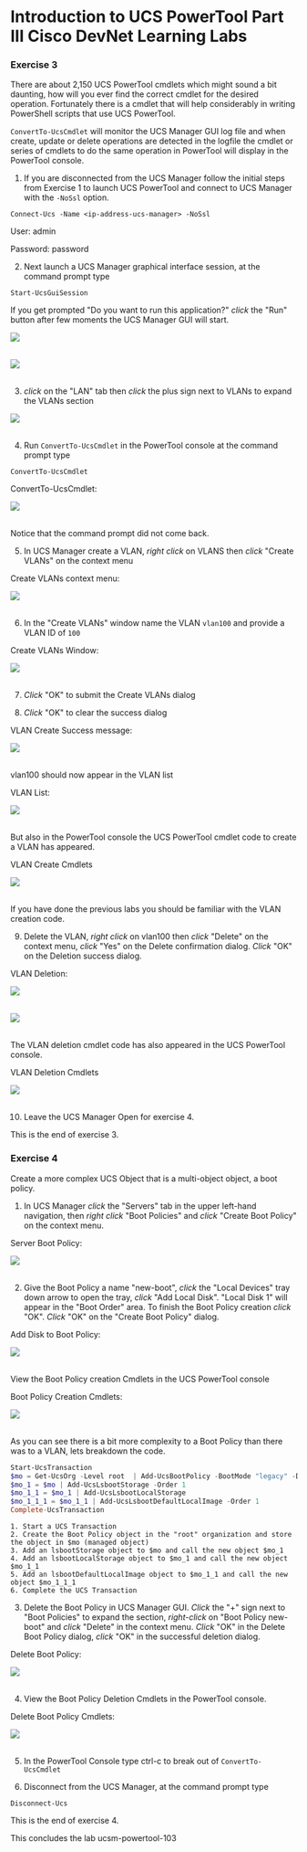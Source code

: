 # Introduction to UCS PowerTool Part III Cisco DevNet Learning Labs

### Exercise 3
There are about 2,150 UCS PowerTool cmdlets which might sound a bit daunting, how will you ever find the correct cmdlet for the desired operation. Fortunately there is a cmdlet that will help considerably in writing PowerShell scripts that use UCS PowerTool.

`ConvertTo-UcsCmdlet` will monitor the UCS Manager GUI log file and when create, update or delete operations are detected in the logfile the cmdlet or series of cmdlets to do the same operation in PowerTool will display in the PowerTool console.

  1. If you are disconnected from the UCS Manager follow the initial steps from Exercise 1 to launch UCS PowerTool and connect to UCS Manager with the `-NoSsl` option.

  `Connect-Ucs -Name <ip-address-ucs-manager> -NoSsl`

  User: admin

  Password: password

  2. Next launch a UCS Manager graphical interface session, at the command prompt type

  `Start-UcsGuiSession`

  If you get prompted "Do you want to run this application?" *click* the "Run" button after few moments the UCS Manager GUI will start.

  ![](/posts/files/ucsm-powertool-103/assets/images/ucsm-powertool-103-08.jpg)</br></br>

  ![](/posts/files/ucsm-powertool-103/assets/images/ucsm-powertool-103-09.jpg)</br></br>

  3. *click* on the "LAN" tab then *click* the plus sign next to VLANs to expand the VLANs section

  ![](/posts/files/ucsm-powertool-103/assets/images/ucsm-powertool-103-10.jpg)</br></br>

  4. Run `ConvertTo-UcsCmdlet` in the PowerTool console at the command prompt type

  `ConvertTo-UcsCmdlet`

  ConvertTo-UcsCmdlet:

  ![](/posts/files/ucsm-powertool-103/assets/images/ucsm-powertool-103-11.jpg)</br></br>

  Notice that the command prompt did not come back.

  5. In UCS Manager create a VLAN, *right click* on VLANS then *click* "Create VLANs" on the context menu

  Create VLANs context menu:

  ![](/posts/files/ucsm-powertool-103/assets/images/ucsm-powertool-103-12.jpg)</br></br>

  6. In the "Create VLANs" window name the VLAN `vlan100` and provide a VLAN ID of `100`

  Create VLANs Window:

  ![](/posts/files/ucsm-powertool-103/assets/images/ucsm-powertool-103-13.jpg)</br></br>

  7. *Click* "OK" to submit the Create VLANs dialog

  8. *Click* "OK" to clear the success dialog

  VLAN Create Success message:

  ![](/posts/files/ucsm-powertool-103/assets/images/ucsm-powertool-103-14.jpg)</br></br>

  vlan100 should now appear in the VLAN list

  VLAN List:

  ![](/posts/files/ucsm-powertool-103/assets/images/ucsm-powertool-103-15.jpg)</br></br>

  But also in the PowerTool console the UCS PowerTool cmdlet code to create a VLAN has appeared.

  VLAN Create Cmdlets

  ![](/posts/files/ucsm-powertool-103/assets/images/ucsm-powertool-103-16.jpg)</br></br>

  If you have done the previous labs you should be familiar with the VLAN creation code.

  9. Delete the VLAN, *right click* on vlan100 then *click* "Delete" on the context menu, *click* "Yes" on the Delete confirmation dialog. *Click* "OK" on the Deletion success dialog.

  VLAN Deletion:

  ![](/posts/files/ucsm-powertool-103/assets/images/ucsm-powertool-103-17.jpg)</br></br>

  ![](/posts/files/ucsm-powertool-103/assets/images/ucsm-powertool-103-18.jpg)</br></br>

  The VLAN deletion cmdlet code has also appeared in the UCS PowerTool console.

  VLAN Deletion Cmdlets

  ![](/posts/files/ucsm-powertool-103/assets/images/ucsm-powertool-103-19.jpg)</br></br>

  10. Leave the UCS Manager Open for exercise 4.

  This is the end of exercise 3.

### Exercise 4
Create a more complex UCS Object that is a multi-object object, a boot policy.

  1. In UCS Manager *click* the "Servers" tab in the upper left-hand navigation, then *right click* "Boot Policies" and *click* "Create Boot Policy" on the context menu.

  Server Boot Policy:

  ![](/posts/files/ucsm-powertool-103/assets/images/ucsm-powertool-103-20.jpg)</br></br>

  2. Give the Boot Policy a name "new-boot", *click* the "Local Devices" tray down arrow to open the tray, *click* "Add Local Disk". "Local Disk 1" will appear in the "Boot Order" area. To finish the Boot Policy creation *click* "OK". *Click* "OK" on the "Create Boot Policy" dialog.

  Add Disk to Boot Policy:

  ![](/posts/files/ucsm-powertool-103/assets/images/ucsm-powertool-103-21.jpg)</br></br>

  View the Boot Policy creation Cmdlets in the UCS PowerTool console

  Boot Policy Creation Cmdlets:

  ![](/posts/files/ucsm-powertool-103/assets/images/ucsm-powertool-103-22.jpg)</br></br>

  As you can see there is a bit more complexity to a Boot Policy than there was to a VLAN, lets breakdown the code.

  ```PowerShell
  Start-UcsTransaction
  $mo = Get-UcsOrg -Level root  | Add-UcsBootPolicy -BootMode "legacy" -Descr "" -EnforceVnicName "yes" -Name "new-boot" -PolicyOwner "local" -RebootOnUpdate "no"
  $mo_1 = $mo | Add-UcsLsbootStorage -Order 1
  $mo_1_1 = $mo_1 | Add-UcsLsbootLocalStorage
  $mo_1_1_1 = $mo_1_1 | Add-UcsLsbootDefaultLocalImage -Order 1
  Complete-UcsTransaction
  ```
    1. Start a UCS Transaction
    2. Create the Boot Policy object in the "root" organization and store the object in $mo (managed object)
    3. Add an lsbootStorage object to $mo and call the new object $mo_1
    4. Add an lsbootLocalStorage object to $mo_1 and call the new object $mo_1_1
    5. Add an lsbootDefaultLocalImage object to $mo_1_1 and call the new object $mo_1_1_1
    6. Complete the UCS Transaction

  3. Delete the Boot Policy in UCS Manager GUI. *Click* the "+" sign next to "Boot Policies" to expand the section, *right-click* on "Boot Policy new-boot" and *click* "Delete" in the context menu. *Click* "OK" in the Delete Boot Policy dialog, *click* "OK" in the successful deletion dialog.

  Delete Boot Policy:

  ![](/posts/files/ucsm-powertool-103/assets/images/ucsm-powertool-103-23.jpg)</br></br>

  4. View the Boot Policy Deletion Cmdlets in the PowerTool console.

  Delete Boot Policy Cmdlets:

  ![](/posts/files/ucsm-powertool-103/assets/images/ucsm-powertool-103-24.jpg)</br></br>

  5. In the PowerTool Console type ctrl-c to break out of `ConvertTo-UcsCmdlet`

  6. Disconnect from the UCS Manager, at the command prompt type

  `Disconnect-Ucs`

  This is the end of exercise 4.

This concludes the lab ucsm-powertool-103
